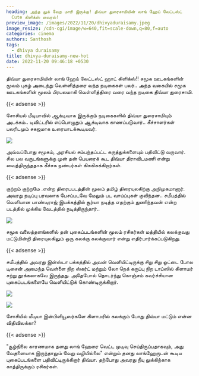 ```yaml
---
heading: அந்த லுக் வேற மாரி இருக்கு! திவ்யா துரைசாமியின் லாங் ஹேய் லேட்டஸ்ட்
  Cute கிளிக்ஸ் வைரல்!
preview_image: /images/2022/11/20/dhivyaduraisamy.jpeg
image_resize: /cdn-cgi/image/w=640,fit=scale-down,q=80,f=auto
categories: cinema
authors: Santhosh
tags:
  - dhivya duraisamy
title: dhivya-duraisamy-new-hot
date: 2022-11-20 09:46:18 +0530
---
```

திவ்யா துரைசாமியின் லாங் ஹேய்  லேட்டஸ்ட் ஹாட் கிளிக்ஸ்!!
சமூக ஊடகங்களின் மூலம் புகழ் அடைந்து வெள்ளித்தரை வந்த நடிகைகள் பலர்.. அந்த வகையில் சமூக ஊடகங்களின் மூலம் பிரபலமாகி வெள்ளித்திரை வரை வந்த நடிகை திவ்யா துரைசாமி.

{{< adsense >}}


சோசியல் மீடியாவில் ஆக்டிவாக இருக்கும் நடிகைகளில் திவ்யா துரைசாமியும் அடக்கம்.. டிவிட்டரில் எப்பொழுதும் ஆக்டிவாக காணப்படுவார்.. கீச்சாளர்கள் பலரிடமும் சகஜமாக உரையாடக்கூடியவர். 

![](/images/2022/11/20/dhivya-duraisamy-new-hot.jpeg)

அவ்வப்போது சமூகம், அரசியல் சம்பந்தப்பட்ட கருத்துக்களையும் பதிவிட்டு வருவார்.  சில பல வருடங்களுக்கு முன் தன் பெயரைக் கூட திவ்யா திராவிடமணி என்று வைத்திருந்ததாக கீச்சக நண்பர்கள் கிசுகிசுக்கிறார்கள்.

{{< adsense >}}


குற்றம் குற்றமே .என்ற திரைபபடத்தின் மூலம் தமிழ் திரையுலகிற்கு அறிமுகமானார். அவரது நடிப்பு பரவலாக பேசப்படவே மேலும் பட வாய்ப்புகள் குவிந்தன.. சமீபத்தில் வெளியான பாண்டிராஜ் இயக்கத்தில் சூர்யா நடித்த எதற்கும் துணிந்தவன் என்ற படத்தில் முக்கிய வேடத்தில் நடித்திருந்தார்..  

![](/images/2022/11/20/dhivya-duraisamy-new-hot2.jpeg)

சமூக வலைத்தளங்களில் தன் புகைப்படங்களின் மூலம் ரசிகர்கள் மத்தியில் கலக்குவது மட்டுமின்றி திரையுலகிலும் ஒரு கலக்கு கலக்குவார் என்று எதிர்பார்க்கப்படுகிறது.

{{< adsense >}}


சமீபத்தில் அவரது இன்ஸ்டா பக்கத்தில் அவன் வெளியிட்டிருக்கு சிறு சிறு ஓட்டை போல டிசைன் அமைந்த வெள்ளை நிற ஸ்கர்ட் மற்றும் லோ நெக் கருப்பு நிற டாப்ஸில் கிளாமர் சற்று தூக்கலாகவே இருந்தது.‌ அதேபோல் தொடர்ந்து கொஞ்சம் கவர்ச்சியான புகைப்படங்களையே வெளியிட்டுக் கொண்டிருக்கிறார். 

![](/images/2022/11/20/dhivya-duraisamy-new-hot4.jpeg)

![](/images/2022/11/20/dhivya-duraisamy-new-hot6.jpeg)

சோசியில் மீடியா இன்பிளியூஸர்களே கிளாமரில் கலக்கும் போது திவ்யா மட்டும் என்ன விதிவிலக்கா? 

{{< adsense >}}


"சூழ்நிலை காரணமாக தனது லாங் ஹேரை வெட்ட முடிவு செய்திருப்பதாகவும், அது வேதனையாக இருந்தாலும் வேறு வழியில்லை" என்றும் தனது லாங்ஹேருடன் கூடிய புகைப்படங்களை பதிவிட்டிருக்கிறார் திவ்யா. தற்போது அவரது நீயு லுக்கிற்காக காத்திருக்கும் ரசிகர்கள்.